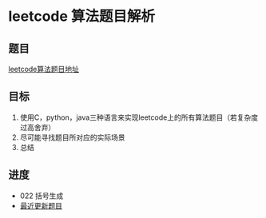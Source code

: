 # leetcode 算法题目解析

## 题目

 [leetcode算法题目地址](https://leetcode-cn.com/problemset/algorithms/ "点击进入")

## 目标

 1. 使用C，python，java三种语言来实现leetcode上的所有算法题目（若复杂度过高舍弃）
 2. 尽可能寻找题目所对应的实际场景
 3. 总结

## 进度

- 022 括号生成
- [最近更新题目](https://github.com/ropleData/leetcode/blob/master/Algorithms/022%E6%8B%AC%E5%8F%B7%E7%94%9F%E6%88%90.md   "点击进入")
